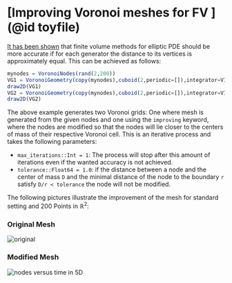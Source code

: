 # [Improving Voronoi meshes for FV ](@id toyfile)

[It has been shown](https://wias-berlin.de/publications/wias-publ/run.jsp?template=abstract&type=Preprint&year=&number=2913) that finite volume methods for elliptic PDE should be more accurate if for each generator the distance to its vertices is approximately equal. This can be achieved as follows:

```julia
mynodes = VoronoiNodes(rand(2,200))
VG1 = VoronoiGeometry(copy(mynodes),cuboid(2,periodic=[]),integrator=VI_GEOMETRY)
draw2D(VG1)
VG2 = VoronoiGeometry(copy(mynodes),cuboid(2,periodic=[]),integrator=VI_GEOMETRY,improving=(max_iterations=5,))
draw2D(VG2)
```

The above example generates two Voronoi grids: One where mesh is generated from the given nodes and one using the `improving` keyword, where the nodes are modified so that the nodes will lie closer to the centers of mass of their respective Voronoi cell. This is an iterative process and takes the following parameters:

- `max_iterations::Int = 1`: The process will stop after this amount of iterations even if the wanted accuracy is not achieved.
- `tolerance::Float64 = 1.0`: if the distance between a node and the center of mass `D` and the minimal distance of the node to the boundary `r` satisfy `D/r < tolerance` the node will not be modified.

The following pictures illustrate the improvement of the mesh for standard setting and 200 Points in $\mathbb R^2$:

### Original Mesh
![original](./assets/images/original.png)

### Modified Mesh
![nodes versus time in 5D](./assets/images/regular.png)
